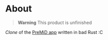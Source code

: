 # About

> **Warning**
> This product is unfinished

*Clone* of the [PreMiD app](https://github.com/PreMiD/PreMiD) written in bad Rust :C
